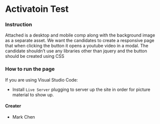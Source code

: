# Activatoin Test

### Instruction

Attached is a desktop and mobile comp along with the background image as a separate asset. We want the candidates to create a responsive page that when clicking the button it opens a youtube video in a modal. The candidate shouldn’t use any libraries other than jquery and the button should be created using CSS


### How to run the page

If you are using Visual Studio Code:
* Install `Live Server` plugging to server up the site in order for picture material to show up.


#### Creater

* Mark Chen
